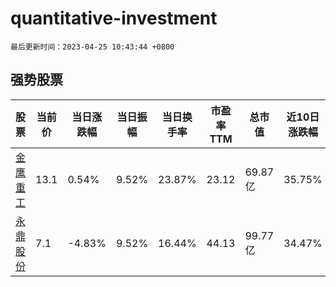# quantitative-investment

`最后更新时间：2023-04-25 10:43:44 +0800`

## 强势股票

|股票|当前价|当日涨跌幅|当日振幅|当日换手率|市盈率TTM|总市值|近10日涨跌幅|
|----|----|----|----|----|----|----|----|
|[金鹰重工](https://xueqiu.com/S/SZ301048)|13.1|0.54%|9.52%|23.87%|23.12|69.87亿|35.75%|
|[永鼎股份](https://xueqiu.com/S/SH600105)|7.1|-4.83%|9.52%|16.44%|44.13|99.77亿|34.47%|
